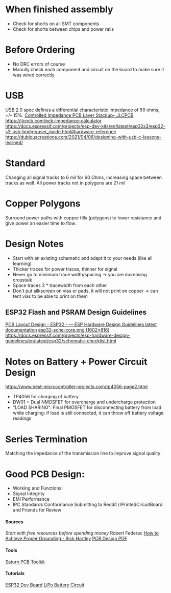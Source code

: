 # When finished assembly
* Check for shorts on all SMT components
* Check for shorts between chips and power rails
# Before Ordering
* No DRC errors of course
* Manully check each component and circuit on the board to make sure it was wired correctly
# USB
USB 2.0 spec defines a differential characteristic impedance of 90 ohms, +/- 15%.
[Controlled Impedance PCB Layer Stackup- JLCPCB](https://jlcpcb.com/impedance)
https://jlcpcb.com/pcb-impedance-calculator
https://docs.espressif.com/projects/esp-dev-kits/en/latest/esp32s3/esp32-s3-usb-bridge/user_guide.html#hardware-reference
https://dubiouscreations.com/2021/04/06/designing-with-usb-c-lessons-learned/
# Standard 
Changing all signal tracks to 6 mil for 60 Ohms, increasing space between tracks as well.
All power tracks not in polygons are 21 mil
# Copper Polygons
Surround power paths with copper fills (polygons) to lower resistance and give power an easier time to flow.
# Design Notes
* Start with an existing schematic and adapt it to your needs (like all learning)
* Thicker traces for power traces, thinner for signal
* Never go to minimum trace width/spacing -> you are increasing crosstalk
* Space traces 3 * tracewidth from each other
* Don't put silkscreen on vias or pads, it will not print on copper -> can tent vias to be able to print on them

## ESP32 Flash and PSRAM Design Guidelines
[PCB Layout Design - ESP32 - — ESP Hardware Design Guidelines latest documentation](https://docs.espressif.com/projects/esp-hardware-design-guidelines/en/latest/esp32/pcb-layout-design.html)
[esp32-sche-core.png (1602×816)](https://docs.espressif.com/projects/esp-hardware-design-guidelines/en/latest/esp32/_images/esp32-sche-core.png)
https://docs.espressif.com/projects/esp-hardware-design-guidelines/en/latest/esp32/schematic-checklist.html

# Notes on Battery + Power Circuit Design
https://www.best-microcontroller-projects.com/tp4056-page2.html
* TP4056 for charging of battery
* DW01 + Dual NMOSFET for overcharge and undercharge protection
* "LOAD SHARING": Final PMOSFET for disconnecting battery from load while charging: if load is still connected, it can throw off battery voltage readings

# Series Termination
Matching the impedance of the transmission line to improve signal quality

# Good PCB Design: 
* Working and Functional
* Signal Integrity
* EMI Performance
* IPC Standards Conformance
Submitting to Reddit r/PrintedCircuitBoard and Friends for Review
#### Sources
*Start with free resources before spending money*
Robert Federac
[How to Achieve Proper Grounding - Rick Hartley](https://www.youtube.com/watch?v=ySuUZEjARPY)
[PCB Design PDF](https://alternatezone.com/electronics/files/PCBDesignTutorialRevA.pdf)
#### Tools
[Saturn PCB Toolkit](https://saturnpcb.com/pcb_toolkit/)


#### Tutorials
[ESP32 Dev Board](https://www.youtube.com/watch?v=S_p0YV-JlfU&ab_channel=RobertFeranec)
[LiPo Battery Circuit](https://www.youtube.com/watch?v=Fj0XuYiE7HU&ab_channel=GreatScott%21)